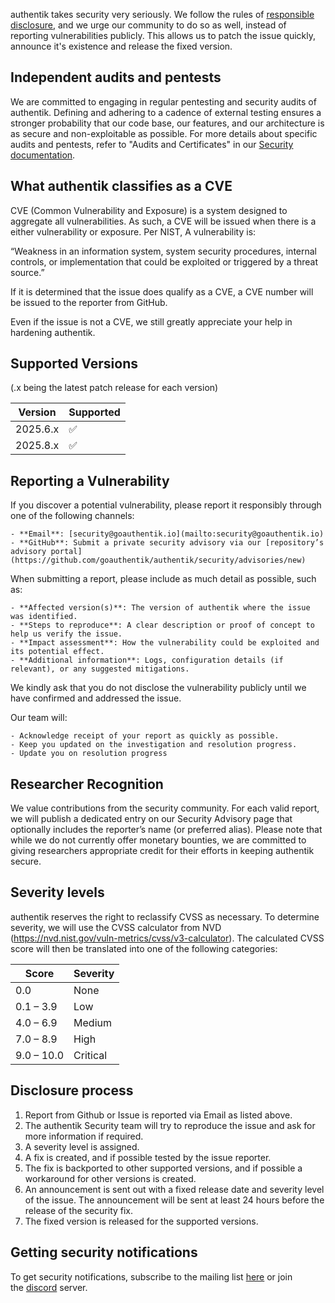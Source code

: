 authentik takes security very seriously. We follow the rules of [responsible disclosure](https://en.wikipedia.org/wiki/Responsible_disclosure), and we urge our community to do so as well, instead of reporting vulnerabilities publicly. This allows us to patch the issue quickly, announce it's existence and release the fixed version.

## Independent audits and pentests

We are committed to engaging in regular pentesting and security audits of authentik. Defining and adhering to a cadence of external testing ensures a stronger probability that our code base, our features, and our architecture is as secure and non-exploitable as possible. For more details about specific audits and pentests, refer to "Audits and Certificates" in our [Security documentation](https://docs.goauthentik.io/docs/security).

## What authentik classifies as a CVE

CVE (Common Vulnerability and Exposure) is a system designed to aggregate all vulnerabilities. As such, a CVE will be issued when there is a either vulnerability or exposure. Per NIST, A vulnerability is:

“Weakness in an information system, system security procedures, internal controls, or implementation that could be exploited or triggered by a threat source.”

If it is determined that the issue does qualify as a CVE, a CVE number will be issued to the reporter from GitHub.

Even if the issue is not a CVE, we still greatly appreciate your help in hardening authentik.

## Supported Versions

(.x being the latest patch release for each version)

| Version   | Supported |
| --------- | --------- |
| 2025.6.x  | ✅        |
| 2025.8.x  | ✅        |

## Reporting a Vulnerability

If you discover a potential vulnerability, please report it responsibly through one of the following channels:

    - **Email**: [security@goauthentik.io](mailto:security@goauthentik.io)
    - **GitHub**: Submit a private security advisory via our [repository’s advisory portal](https://github.com/goauthentik/authentik/security/advisories/new)

When submitting a report, please include as much detail as possible, such as:

    - **Affected version(s)**: The version of authentik where the issue was identified.
    - **Steps to reproduce**: A clear description or proof of concept to help us verify the issue.
    - **Impact assessment**: How the vulnerability could be exploited and its potential effect.
    - **Additional information**: Logs, configuration details (if relevant), or any suggested mitigations.

We kindly ask that you do not disclose the vulnerability publicly until we have confirmed and addressed the issue.

Our team will:

    - Acknowledge receipt of your report as quickly as possible.
    - Keep you updated on the investigation and resolution progress.
    - Update you on resolution progress

## Researcher Recognition

We value contributions from the security community. For each valid report, we will publish a dedicated entry on our Security Advisory page that optionally includes the reporter’s name (or preferred alias). Please note that while we do not currently offer monetary bounties, we are committed to giving researchers appropriate credit for their efforts in keeping authentik secure.

## Severity levels

authentik reserves the right to reclassify CVSS as necessary. To determine severity, we will use the CVSS calculator from NVD (https://nvd.nist.gov/vuln-metrics/cvss/v3-calculator). The calculated CVSS score will then be translated into one of the following categories:

| Score      | Severity |
| ---------- | -------- |
| 0.0        | None     |
| 0.1 – 3.9  | Low      |
| 4.0 – 6.9  | Medium   |
| 7.0 – 8.9  | High     |
| 9.0 – 10.0 | Critical |

## Disclosure process

1. Report from Github or Issue is reported via Email as listed above.
2. The authentik Security team will try to reproduce the issue and ask for more information if required.
3. A severity level is assigned.
4. A fix is created, and if possible tested by the issue reporter.
5. The fix is backported to other supported versions, and if possible a workaround for other versions is created.
6. An announcement is sent out with a fixed release date and severity level of the issue. The announcement will be sent at least 24 hours before the release of the security fix.
7. The fixed version is released for the supported versions.

## Getting security notifications

To get security notifications, subscribe to the mailing list [here](https://groups.google.com/g/authentik-security-announcements) or join the [discord](https://goauthentik.io/discord) server.
